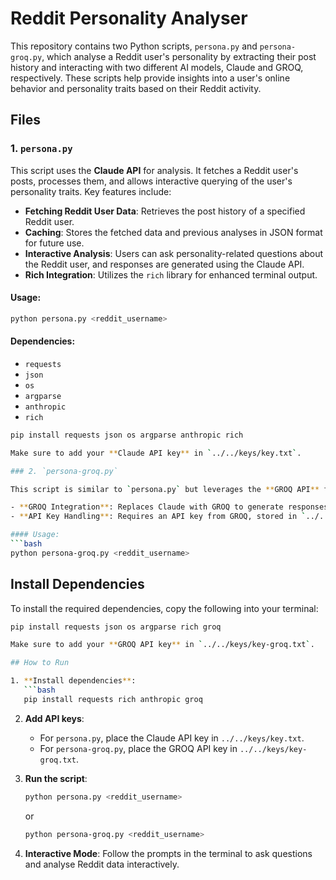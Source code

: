 # Reddit Personality Analyser

This repository contains two Python scripts, `persona.py` and `persona-groq.py`, which analyse a Reddit user's personality by extracting their post history and interacting with two different AI models, Claude and GROQ, respectively. These scripts help provide insights into a user's online behavior and personality traits based on their Reddit activity.

## Files

### 1. `persona.py`

This script uses the **Claude API** for analysis. It fetches a Reddit user's posts, processes them, and allows interactive querying of the user's personality traits. Key features include:

- **Fetching Reddit User Data**: Retrieves the post history of a specified Reddit user.
- **Caching**: Stores the fetched data and previous analyses in JSON format for future use.
- **Interactive Analysis**: Users can ask personality-related questions about the Reddit user, and responses are generated using the Claude API.
- **Rich Integration**: Utilizes the `rich` library for enhanced terminal output.

#### Usage:
```bash
python persona.py <reddit_username>
```

#### Dependencies:
- `requests`
- `json`
- `os`
- `argparse`
- `anthropic`
- `rich`

```bash
pip install requests json os argparse anthropic rich

Make sure to add your **Claude API key** in `../../keys/key.txt`.

### 2. `persona-groq.py`

This script is similar to `persona.py` but leverages the **GROQ API** for analysis instead of Claude. It provides the same functionalities such as fetching Reddit data, caching, and interactive analysis.

- **GROQ Integration**: Replaces Claude with GROQ to generate responses based on Reddit post history.
- **API Key Handling**: Requires an API key from GROQ, stored in `../../keys/key-groq.txt`.

#### Usage:
```bash
python persona-groq.py <reddit_username>
```

## Install Dependencies

To install the required dependencies, copy the following into your terminal:

```bash
pip install requests json os argparse rich groq

Make sure to add your **GROQ API key** in `../../keys/key-groq.txt`.

## How to Run

1. **Install dependencies**:
   ```bash
   pip install requests rich anthropic groq
   ```

2. **Add API keys**:
   - For `persona.py`, place the Claude API key in `../../keys/key.txt`.
   - For `persona-groq.py`, place the GROQ API key in `../../keys/key-groq.txt`.

3. **Run the script**:
   ```bash
   python persona.py <reddit_username>
   ```

   or

   ```bash
   python persona-groq.py <reddit_username>
   ```

4. **Interactive Mode**: Follow the prompts in the terminal to ask questions and analyse Reddit data interactively.